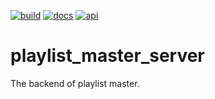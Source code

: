[![build](https://github.com/loph3xertoi/playlist_master_server/actions/workflows/build-deploy.yml/badge.svg)](https://github.com/loph3xertoi/playlist_master_server/actions/workflows/build-deploy.yml)
[![docs](https://img.shields.io/endpoint?url=https://gist.githubusercontent.com/loph3xertoi/e91a07bc2a09dc995e9c3d234fa44ed3/raw/pms-docs.json)](https://www.loph.tk/playlist_master_server/docs)
[![api](https://img.shields.io/endpoint?url=https://gist.githubusercontent.com/loph3xertoi/e04a70bd61dce03941cd99148e46c28a/raw/pms-api.json)](https://www.loph.tk/playlist_master_server/swagger-ui)
# playlist_master_server
The backend of playlist master.
